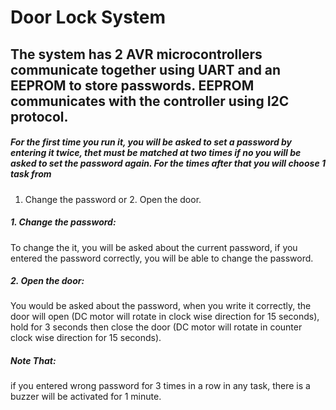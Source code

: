 # Door Lock System
## The system has 2 AVR microcontrollers communicate together using UART and an EEPROM to store passwords. EEPROM communicates with the controller using I2C protocol.

##### For the first time you run it, you will be asked to set a password by entering it twice, thet must be matched at two times if no you will be asked to set the password again. For the times after that you will choose 1 task from 
1. Change the password or 2. Open the door.

##### 1. Change the password:
To change the it, you will be asked about the current password, if you entered the password correctly, you will be able to change the password.
##### 2. Open the door:
You would be asked about the password, when you write it correctly, the door will open (DC motor will rotate in clock wise direction for 15 seconds), hold for 3 seconds then close the door (DC motor will rotate in counter clock wise direction for 15 seconds).

##### Note That:
if you entered wrong password for 3 times in a row in any task, there is a buzzer will be activated for 1 minute.